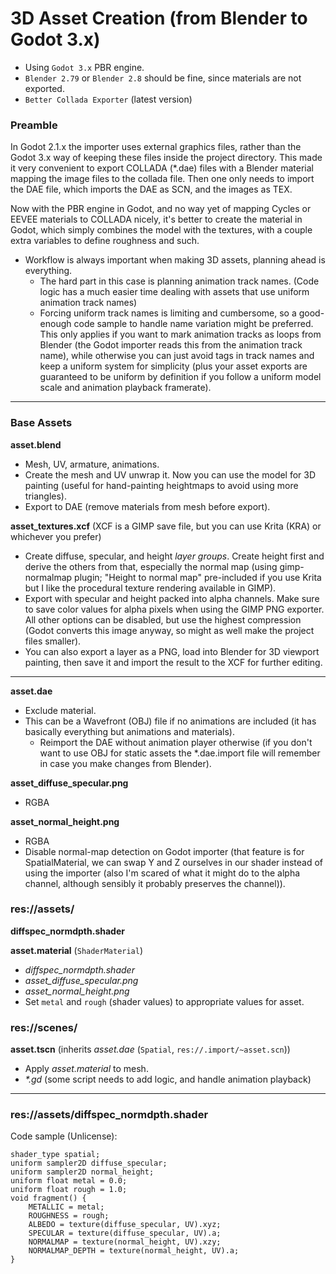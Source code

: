 # 3D Asset Creation (from Blender to Godot 3.x)

- Using `Godot 3.x` PBR engine.
- `Blender 2.79` or `Blender 2.8` should be fine, since materials are not exported.
- `Better Collada Exporter` (latest version)

### Preamble

In Godot 2.1.x the importer uses external graphics files, rather than the Godot 3.x way of keeping these files inside the project directory.
This made it very convenient to export COLLADA (\*.dae) files with a Blender material mapping the image files to the collada file.
Then one only needs to import the DAE file, which imports the DAE as SCN, and the images as TEX.

Now with the PBR engine in Godot, and no way yet of mapping Cycles or EEVEE materials to COLLADA nicely, it's better to create the material in Godot, which simply combines the model with the textures, with a couple extra variables to define roughness and such.

- Workflow is always important when making 3D assets, planning ahead is everything.
  - The hard part in this case is planning animation track names. (Code logic has a much easier time dealing with assets that use uniform animation track names)
  - Forcing uniform track names is limiting and cumbersome, so a good-enough code sample to handle name variation might be preferred. This only applies if you want to mark animation tracks as loops from Blender (the Godot importer reads this from the animation track name), while otherwise you can just avoid tags in track names and keep a uniform system for simplicity (plus your asset exports are guaranteed to be uniform by definition if you follow a uniform model scale and animation playback framerate).

***

### Base Assets

**asset.blend**
- Mesh, UV, armature, animations.
- Create the mesh and UV unwrap it. Now you can use the model for 3D painting (useful for hand-painting heightmaps to avoid using more triangles).
- Export to DAE (remove materials from mesh before export).

**asset_textures.xcf** (XCF is a GIMP save file, but you can use Krita (KRA) or whichever you prefer)
- Create diffuse, specular, and height *layer groups*. Create height first and derive the others from that, especially the normal map (using gimp-normalmap plugin; "Height to normal map" pre-included if you use Krita but I like the procedural texture rendering available in GIMP).
- Export with specular and height packed into alpha channels. Make sure to save color values for alpha pixels when using the GIMP PNG exporter. All other options can be disabled, but use the highest compression (Godot converts this image anyway, so might as well make the project files smaller).
- You can also export a layer as a PNG, load into Blender for 3D viewport painting, then save it and import the result to the XCF for further editing.

***

**asset.dae**
- Exclude material.
- This can be a Wavefront (OBJ) file if no animations are included (it has basically everything but animations and materials).
  - Reimport the DAE without animation player otherwise (if you don't want to use OBJ for static assets the \*.dae.import file will remember in case you make changes from Blender).

**asset_diffuse_specular.png**
- RGBA

**asset_normal_height.png**
- RGBA
- Disable normal-map detection on Godot importer (that feature is for SpatialMaterial, we can swap Y and Z ourselves in our shader instead of using the importer (also I'm scared of what it might do to the alpha channel, although sensibly it probably preserves the channel)).

### res://assets/

**diffspec_normdpth.shader**

**asset.material** (`ShaderMaterial`)
- *diffspec_normdpth.shader*
- *asset\_diffuse_specular.png*
- *asset\_normal_height.png*
- Set `metal` and `rough` (shader values) to appropriate values for asset.

### res://scenes/

**asset.tscn** (inherits *asset.dae* (`Spatial`, `res://.import/~asset.scn`))
- Apply *asset.material* to mesh.
- *\*.gd* (some script needs to add logic, and handle animation playback)

***

### res://assets/diffspec_normdpth.shader

Code sample (Unlicense):

```
shader_type spatial;
uniform sampler2D diffuse_specular;
uniform sampler2D normal_height;
uniform float metal = 0.0;
uniform float rough = 1.0;
void fragment() {
	METALLIC = metal;
	ROUGHNESS = rough;
	ALBEDO = texture(diffuse_specular, UV).xyz;
	SPECULAR = texture(diffuse_specular, UV).a;
	NORMALMAP = texture(normal_height, UV).xzy;
	NORMALMAP_DEPTH = texture(normal_height, UV).a;
}
```

